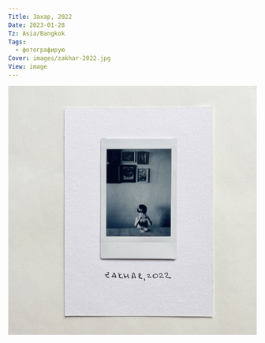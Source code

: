```yaml
---
Title: Захар, 2022
Date: 2023-01-28
Tz: Asia/Bangkok
Tags:
  - фотографирую
Cover: images/zakhar-2022.jpg
View: image
---
```


![Захар, 2022](images/zakhar-2022@2x.jpg)
